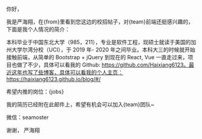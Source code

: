 你好，

我是严海翔，在{from}里看到您这边的校招帖子，对{team}前端还挺感兴趣的，下面是我个人情况的简介：

本科毕业于中国东北大学（985，211），专业是软件工程，现硕士就读于美国的加州大学尔湾分校（UCI），于 2019 年- 2020 年之间毕业。本科大三的时候就开始接触前端，从简单的 Bootstrap + jQuery 到现在的 React, Vue 一直走过来，项目也做了不少，具体可以看我的 Github: https://github.com/Haixiang6123。最近这年也写了些博客，具体可以看我的个人主页：https://haixiang6123.github.io/blog/#/

希望内推的岗位：{jobs}

我的简历已经附在此邮件上，希望有机会可以加入{team}团队~

微信：seamoster

谢谢，
严海翔
